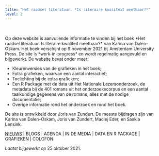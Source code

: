 ```yaml
---
title: "Het raadsel literatuur. *Is literaire kwaliteit meetbaar?*"
level: 2
---
```

<br>
<br>
Op deze website is aanvullende informatie te vinden bij het boek *Het raadsel literatuur. Is literaire kwaliteit meetbaar?* van Karina van Dalen-Oskam. Het boek verschijnt op 9 november 2021 bij Amsterdam University Press. De site is *work-in-progress* en wordt regelmatig aangevuld en bijgewerkt. De website bevat onder meer:

- Kleurenversies van de grafieken in het boek;
- Extra grafieken, waarvan een aantal interactief;
- Toelichting bij de extra grafieken;
- Een R Package met de data uit Het Nationale Lezersonderzoek, de metadata bij de 401 romans uit het onderzoekscorpus en een aantal taalkundige gegevens van de romans, alles met de nodige documentatie;
- Overige informatie rond het onderzoek en rond het boek.

De site is ontwikkeld door Joris van Zundert. De meeste bijdragen zijn van Karina van Dalen-Oskam, Joris van Zundert, Maciej Eder, en Saskia Lensink.

<!-- ![1_1_1_Omslag_promo 1.1.1](public/1_1_1_Omslag_promo.png) -->

[NIEUWS](05_01_020_nieuws.html) | BLOGS | AGENDA | IN DE MEDIA | DATA EN R PACKAGE | GRAFIEKEN | COLOFON

*Laatst bijgewerkt op* 25 oktober 2021.
